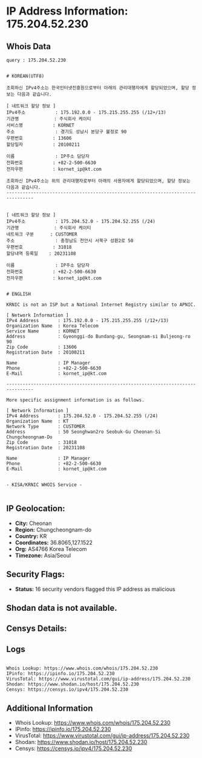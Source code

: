 # IP Address Information: 175.204.52.230

## Whois Data
```
query : 175.204.52.230


# KOREAN(UTF8)

조회하신 IPv4주소는 한국인터넷진흥원으로부터 아래의 관리대행자에게 할당되었으며, 할당 정보는 다음과 같습니다.

[ 네트워크 할당 정보 ]
IPv4주소           : 175.192.0.0 - 175.215.255.255 (/12+/13)
기관명             : 주식회사 케이티
서비스명           : KORNET
주소               : 경기도 성남시 분당구 불정로 90
우편번호           : 13606
할당일자           : 20100211

이름               : IP주소 담당자
전화번호           : +82-2-500-6630
전자우편           : kornet_ip@kt.com

조회하신 IPv4주소는 위의 관리대행자로부터 아래의 사용자에게 할당되었으며, 할당 정보는 다음과 같습니다.
--------------------------------------------------------------------------------


[ 네트워크 할당 정보 ]
IPv4주소           : 175.204.52.0 - 175.204.52.255 (/24)
기관명             : 주식회사 케이티
네트워크 구분      : CUSTOMER
주소               : 충청남도 천안시 서북구 성환2로 50
우편번호           : 31018
할당내역 등록일    : 20231108

이름               : IP주소 담당자
전화번호           : +82-2-500-6630
전자우편           : kornet_ip@kt.com


# ENGLISH

KRNIC is not an ISP but a National Internet Registry similar to APNIC.

[ Network Information ]
IPv4 Address       : 175.192.0.0 - 175.215.255.255 (/12+/13)
Organization Name  : Korea Telecom
Service Name       : KORNET
Address            : Gyeonggi-do Bundang-gu, Seongnam-si Buljeong-ro 90
Zip Code           : 13606
Registration Date  : 20100211

Name               : IP Manager
Phone              : +82-2-500-6630
E-Mail             : kornet_ip@kt.com

--------------------------------------------------------------------------------

More specific assignment information is as follows.

[ Network Information ]
IPv4 Address       : 175.204.52.0 - 175.204.52.255 (/24)
Organization Name  : KT
Network Type       : CUSTOMER
Address            : 50 Seonghwan2ro Seobuk-Gu Cheonan-Si Chungcheongnam-Do
Zip Code           : 31018
Registration Date  : 20231108

Name               : IP Manager
Phone              : +82-2-500-6630
E-Mail             : kornet_ip@kt.com


- KISA/KRNIC WHOIS Service -


```
## IP Geolocation:
- **City:** Cheonan
- **Region:** Chungcheongnam-do
- **Country:** KR
- **Coordinates:** 36.8065,127.1522
- **Org:** AS4766 Korea Telecom
- **Timezone:** Asia/Seoul

## Security Flags:
- **Status:** 16 security vendors flagged this IP address as malicious

## Shodan data is not available.

## Censys Details:
## Logs
```

Whois Lookup: https://www.whois.com/whois/175.204.52.230
IPinfo: https://ipinfo.io/175.204.52.230
VirusTotal: https://www.virustotal.com/gui/ip-address/175.204.52.230
Shodan: https://www.shodan.io/host/175.204.52.230
Censys: https://censys.io/ipv4/175.204.52.230

```
## Additional Information
- Whois Lookup: https://www.whois.com/whois/175.204.52.230
- IPinfo: https://ipinfo.io/175.204.52.230
- VirusTotal: https://www.virustotal.com/gui/ip-address/175.204.52.230
- Shodan: https://www.shodan.io/host/175.204.52.230
- Censys: https://censys.io/ipv4/175.204.52.230

